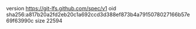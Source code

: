 version https://git-lfs.github.com/spec/v1
oid sha256:a817b20a2fd2eb20c1a692ccd3d388ef873b4a7915078027166b57e69f63990c
size 22594
